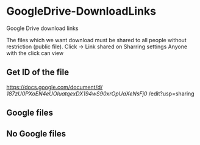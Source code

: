 # GoogleDrive-DownloadLinks
Google Drive download links

The files which we want download must be shared to all people without restriction (public file).
Click ->
Link shared on
Sharring settings
Anyone with the click can view 

## Get ID of the file 
https://docs.google.com/document/d/ *187zU0PXoEN4eUOIuatqexDX194wS90xrOpUaXeNsFj0* /edit?usp=sharing

## Google files 

## No Google files 
